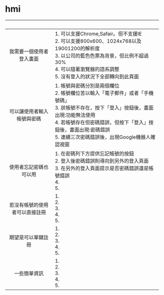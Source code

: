 # hmi
|               <br />                 |                <br />                                                                                                                                                                                                                                  |
|:------------------------------:|--------------------------------------------------------------------------------------------------------------------------------------------------------------------------------------------------------------------------------------------------|
| 我需要一個使用者登入畫面       | 1.  可以支援Chrome,Safair。但不支援IE<br /> 2.  可以支援800x600、1024x768以及19001200的解析度<br /> 3.  以公司的藍色色票為背景，但比例不超過30%<br /> 4.  可以隨著瀏覽器的語系調整 <br />5.  沒有登入的狀況下全部轉向到此頁面                                            |
| 可以讓使用者輸入帳號與密碼     | 1.  帳號與密碼分別是兩個欄位<br /> 2.  帳號欄位苦以輸入「電子郵件」或者「手機號碼」 <br />3.  狀帳號不存在，按下「登入」按鈕後，畫面出現:功能無法使用<br /> 4.  若帳號存在但密碼錯誤，但按下「登入」按鈕後，畫面出現:密碼錯誤<br /> 5.  連續三次密碼錯誤後，出現Google機器人確認視窗<br /> |
| 使用者忘記密碼也可以用         | 1. 在密碼列下方提供忘記帳號的按鈕<br />2. 登入後密碼錯誤則導向到另外的登入頁面<br />3. 在另外的登入頁面提示是否密碼錯誤還是帳號錯誤 <br />4.<br /> 5. <br />                                                                                                                                                                                                                                  |
| 若沒有帳號的使用者可以直接註冊 |  1. <br />2. <br />3. <br />4.<br /> 5. <br />                                                                                                                                                                                                                                       |
| 期望是可以單鍵註冊             |  1. <br />2. <br />3. <br />4.<br /> 5. <br />                                                                                                                                                                                                                                       |
| 一些簡單資訊                   |  1. <br />2. <br />3. <br />4.<br /> 5. <br />                                                                                                                                                                                                                                       |
